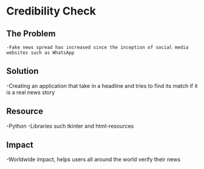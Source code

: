 # Credibility Check
## The Problem
	-Fake news spread has increased since the inception of social media websites such as WhatsApp
## Solution
  -Creating an application that take in a headline and tries to find its match if it is a real news story
## Resource
  -Python
  -Libraries such tkinter and html-resources
## Impact
-Worldwide impact, helps users all around the world verify their news
